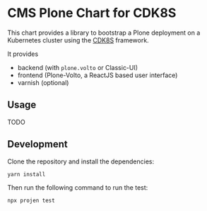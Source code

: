 # CMS Plone Chart for CDK8S

This chart provides a library to bootstrap a Plone deployment on a Kubernetes cluster using the [CDK8S](https://cdk8s.io) framework.

It provides
- backend (with `plone.volto` or Classic-UI)
- frontend (Plone-Volto, a ReactJS based user interface)
- varnish (optional)

## Usage

TODO

## Development

Clone the repository and install the dependencies:

```bash
yarn install
```

Then run the following command to run the test:

```bash
npx projen test
```